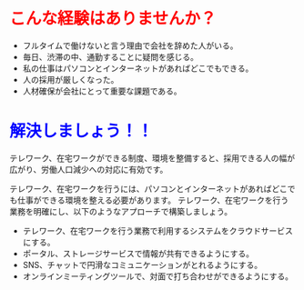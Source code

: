 # <span style="color: red;">こんな経験はありませんか？</span>

* フルタイムで働けないと言う理由で会社を辞めた人がいる。
* 毎日、渋滞の中、通勤することに疑問を感じる。
* 私の仕事はパソコンとインターネットがあればどこでもできる。
* 人の採用が厳しくなった。
* 人材確保が会社にとって重要な課題である。

# <span style="color: blue;">解決しましょう！！</span>

テレワーク、在宅ワークができる制度、環境を整備すると、採用できる人の幅が広がり、労働人口減少への対応に有効です。

テレワーク、在宅ワークを行うには、パソコンとインターネットがあればどこでも仕事ができる環境を整える必要があります。
テレワーク、在宅ワークを行う業務を明確にし、以下のようなアプローチで構築しましょう。

* テレワーク、在宅ワークを行う業務で利用するシステムをクラウドサービスにする。
* ポータル、ストレージサービスで情報が共有できるようにする。
* SNS、チャットで円滑なコミュニケーションがとれるようにする。
* オンラインミーティングツールで、対面で打ち合わせができるようにする。
